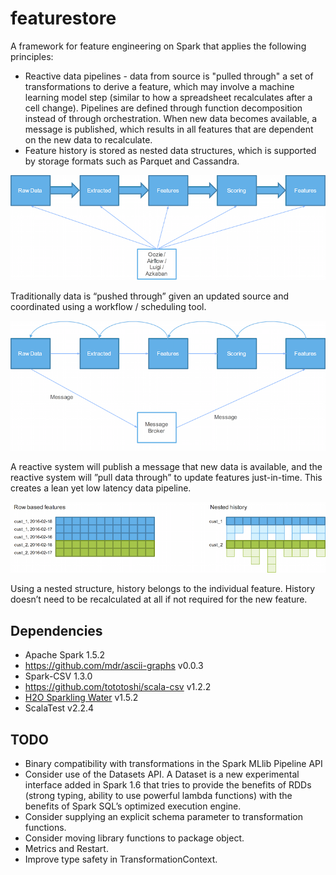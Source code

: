 # featurestore

A framework for feature engineering on Spark that applies the following principles:

* Reactive data pipelines - data from source is "pulled through" a set of transformations to derive a feature, which may involve a machine learning model step (similar to how a spreadsheet recalculates after a cell change). Pipelines are defined through function decomposition instead of through orchestration. When new data becomes available, a message is published, which results in all features that are dependent on the new data to recalculate.
* Feature history is stored as nested data structures, which is supported by storage formats such as Parquet and Cassandra.

<img src="./images/traditional_data_pipeline.png" title="Traditional Data Pipeline">

Traditionally data is “pushed through” given an updated source and coordinated using a workflow / scheduling tool.

<img src="./images/reactive_pipeline.png" title="Reactive Pipeline">

A reactive system will publish a message that new data is available, and the reactive system will ”pull data through” to update features just-in-time. This creates a lean yet low latency data pipeline.

<img src="./images/nested_history.png" title="History as nested data structures">

Using a nested structure, history belongs to the individual feature. History doesn’t need to be recalculated at all if not required for the new feature.


## Dependencies

* Apache Spark 1.5.2
* https://github.com/mdr/ascii-graphs v0.0.3
* Spark-CSV 1.3.0
* https://github.com/tototoshi/scala-csv v1.2.2
* [H2O Sparkling Water](https://github.com/h2oai/sparkling-water) v1.5.2
* ScalaTest v2.2.4

## TODO

* Binary compatibility with transformations in the Spark MLlib Pipeline API
* Consider use of the Datasets API. A Dataset is a new experimental interface added in Spark 1.6 that tries to provide the benefits of RDDs (strong typing, ability to use powerful lambda functions) with the benefits of Spark SQL’s optimized execution engine.
* Consider supplying an explicit schema parameter to transformation functions.
* Consider moving library functions to package object.
* Metrics and Restart.
* Improve type safety in TransformationContext.